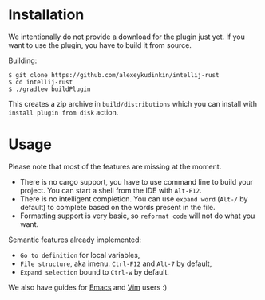 # Installation

We intentionally do not provide a download for the plugin just yet. If
you want to use the plugin, you have to build it from source.

Building:

```
$ git clone https://github.com/alexeykudinkin/intellij-rust
$ cd intellij-rust
$ ./gradlew buildPlugin
```

This creates a zip archive in `build/distributions` which you can install with
`install plugin from disk` action.

# Usage

Please note that most of the features are missing at the moment.

* There is no cargo support, you have to use command line to build your
  project. You can start a shell from the IDE with `Alt-F12`.
* There is no intelligent completion. You can use `expand word` (`Alt-/` by
  default) to complete based on the words present in the file.
* Formatting support is very basic, so `reformat code` will not do what you
  want.


Semantic features already implemented:

* `Go to definition` for local variables,
* `File structure`, aka imenu. `Ctrl-F12` and `Alt-7` by default,
* `Expand selection` bound to `Ctrl-w` by default.

We also have guides for [Emacs](Emacs.md) and [Vim](Vim.md) users :)
